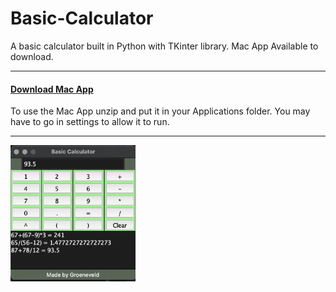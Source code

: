 # Basic-Calculator
A basic calculator built in Python with TKinter library. Mac App Available to download. 
<hr>
<h4><a href="https://github.com/groeneveldwoodstock/Basic-Calculator/blob/main/MacBuild.zip" target="_blank" rel="noopener noreferrer">Download Mac App</a></h4>
To use the Mac App unzip and put it in your Applications folder. 
You may have to go in settings to allow it to run. 
<br>
<hr>
<img src="https://github.com/groeneveldwoodstock/Basic-Calculator/blob/main/CalcScreenshot.png" alt="Screen Shot" style="width:200px;">
  </body>
